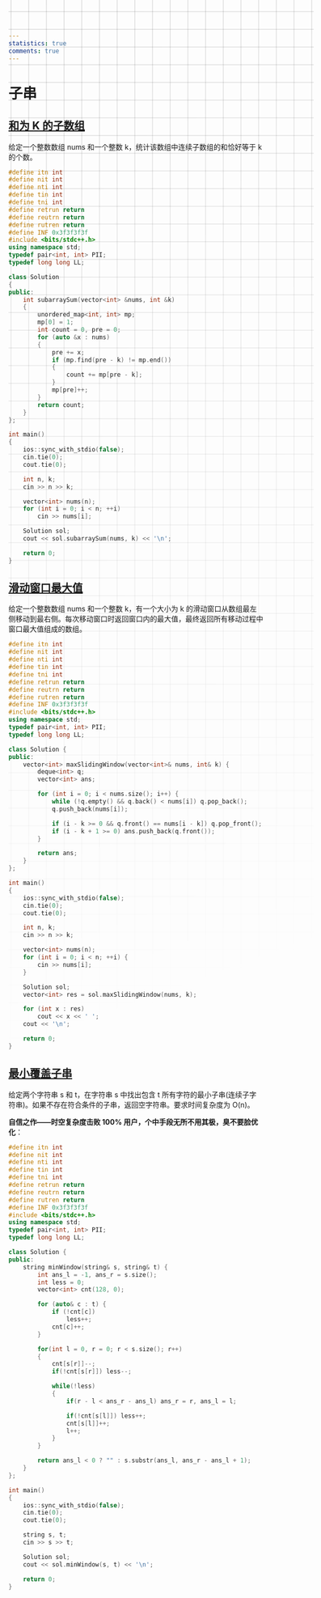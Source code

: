 ```yaml
---
statistics: true
comments: true
---
```


<style>
body {
  position: relative; /* 确保 body 元素的 position 属性为非静态值 */
}

body::before {
  --size: 35px; /* 调整网格单元大小 */
  --line: color-mix(in hsl, canvasText, transparent 80%); /* 调整线条透明度 */
  content: '';
  height: 100vh;
  width: 100%;
  position: absolute; /* 修改为 absolute 以使其随页面滚动 */
  background: linear-gradient(
        90deg,
        var(--line) 1px,
        transparent 1px var(--size)
      )
      50% 50% / var(--size) var(--size),
    linear-gradient(var(--line) 1px, transparent 1px var(--size)) 50% 50% /
      var(--size) var(--size);
  -webkit-mask: linear-gradient(-20deg, transparent 50%, white);
          mask: linear-gradient(-20deg, transparent 50%, white);
  top: 0;
  transform-style: flat;
  pointer-events: none;
  z-index: -1;
}

@media (max-width: 768px) {
  body::before {
    display: none; /* 在手机端隐藏网格效果 */
  }
}
</style>

# 子串

## [和为 K 的子数组](https://leetcode.cn/problems/subarray-sum-equals-k/description/?envType=study-plan-v2&envId=top-100-liked)

给定一个整数数组 nums 和一个整数 k，统计该数组中连续子数组的和恰好等于 k 的个数。

```C++
#define itn int
#define nit int
#define nti int
#define tin int
#define tni int
#define retrun return
#define reutrn return
#define rutren return
#define INF 0x3f3f3f3f
#include <bits/stdc++.h>
using namespace std;
typedef pair<int, int> PII;
typedef long long LL;

class Solution
{
public:
    int subarraySum(vector<int> &nums, int &k)
    {
        unordered_map<int, int> mp;
        mp[0] = 1;
        int count = 0, pre = 0;
        for (auto &x : nums)
        {
            pre += x;
            if (mp.find(pre - k) != mp.end())
            {
                count += mp[pre - k];
            }
            mp[pre]++;
        }
        return count;
    }
};

int main()
{
    ios::sync_with_stdio(false);
    cin.tie(0);
    cout.tie(0);

    int n, k;
    cin >> n >> k;

    vector<int> nums(n);
    for (int i = 0; i < n; ++i)
        cin >> nums[i];

    Solution sol;
    cout << sol.subarraySum(nums, k) << '\n';

    return 0;
}
```

## [滑动窗口最大值](https://leetcode.cn/problems/sliding-window-maximum/description/?envType=study-plan-v2&envId=top-100-liked)

给定一个整数数组 nums 和一个整数 k，有一个大小为 k 的滑动窗口从数组最左侧移动到最右侧。每次移动窗口时返回窗口内的最大值，最终返回所有移动过程中窗口最大值组成的数组。

```C++
#define itn int
#define nit int
#define nti int
#define tin int
#define tni int
#define retrun return
#define reutrn return
#define rutren return
#define INF 0x3f3f3f3f
#include <bits/stdc++.h>
using namespace std;
typedef pair<int, int> PII;
typedef long long LL;

class Solution {
public:
    vector<int> maxSlidingWindow(vector<int>& nums, int& k) {
        deque<int> q;
        vector<int> ans;

        for (int i = 0; i < nums.size(); i++) {
            while (!q.empty() && q.back() < nums[i]) q.pop_back();
            q.push_back(nums[i]);

            if (i - k >= 0 && q.front() == nums[i - k]) q.pop_front();
            if (i - k + 1 >= 0) ans.push_back(q.front());
        }

        return ans;
    }
};

int main()
{
    ios::sync_with_stdio(false);
    cin.tie(0);
    cout.tie(0);

    int n, k;
    cin >> n >> k;

    vector<int> nums(n);
    for (int i = 0; i < n; ++i) {
        cin >> nums[i];
    }

    Solution sol;
    vector<int> res = sol.maxSlidingWindow(nums, k);

    for (int x : res)
        cout << x << ' ';
    cout << '\n';

    return 0;
}
```

## [最小覆盖子串](https://leetcode.cn/problems/minimum-window-substring/description/?envType=study-plan-v2&envId=top-100-liked)

给定两个字符串 s 和 t，在字符串 s 中找出包含 t 所有字符的最小子串(连续子字符串)。如果不存在符合条件的子串，返回空字符串。要求时间复杂度为 O(n)。

**自信之作——时空复杂度击败 100% 用户，个中手段无所不用其极，臭不要脸优化**：

```C++
#define itn int
#define nit int
#define nti int
#define tin int
#define tni int
#define retrun return
#define reutrn return
#define rutren return
#define INF 0x3f3f3f3f
#include <bits/stdc++.h>
using namespace std;
typedef pair<int, int> PII;
typedef long long LL;

class Solution {
public:
    string minWindow(string& s, string& t) {
        int ans_l = -1, ans_r = s.size();
        int less = 0;
        vector<int> cnt(128, 0);

        for (auto& c : t) {
            if (!cnt[c])
                less++;
            cnt[c]++;
        }

        for(int l = 0, r = 0; r < s.size(); r++)
        {
            cnt[s[r]]--;
            if(!cnt[s[r]]) less--;

            while(!less)
            {
                if(r - l < ans_r - ans_l) ans_r = r, ans_l = l;

                if(!cnt[s[l]]) less++;
                cnt[s[l]]++;
                l++;
            }
        }

        return ans_l < 0 ? "" : s.substr(ans_l, ans_r - ans_l + 1);
    }
};

int main()
{
    ios::sync_with_stdio(false);
    cin.tie(0);
    cout.tie(0);

    string s, t;
    cin >> s >> t;

    Solution sol;
    cout << sol.minWindow(s, t) << '\n';

    return 0;
}
```
